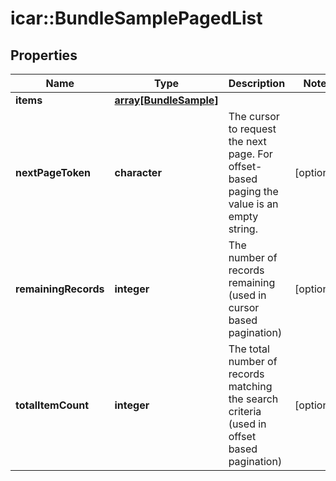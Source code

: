 # icar::BundleSamplePagedList


## Properties

Name | Type | Description | Notes
------------ | ------------- | ------------- | -------------
**items** | [**array[BundleSample]**](BundleSample.md) |  | 
**nextPageToken** | **character** | The cursor to request the next page. For offset-based paging the value is an empty string. | [optional] 
**remainingRecords** | **integer** | The number of records remaining (used in cursor based pagination) | [optional] 
**totalItemCount** | **integer** | The total number of records matching the search criteria (used in offset based pagination) | [optional] 


